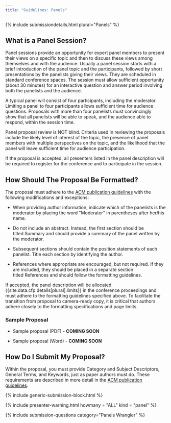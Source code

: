 ```yaml
---
title: "Guidelines: Panels"
---
```


{% include submissiondetails.html plural="Panels" %}

## What is a Panel Session?

Panel sessions provide an opportunity for expert panel members to present their views on a specific topic and then to discuss these views among themselves and with the audience. Usually a panel session starts with a brief introduction of the panel topic and the participants, followed by short presentations by the panelists giving their views. They are scheduled in standard conference spaces. The session must allow sufficient opportunity (about 30 minutes) for an interactive question and answer period involving both the panelists and the audience.

A typical panel will consist of four participants, including the
moderator. Limiting a panel to four participants allows sufficient time for
audience questions. Proposals with more than four panelists must
convincingly show that all panelists will be able to speak, and the
audience able to respond, within the session time.

Panel proposal review is NOT blind. Criteria used in reviewing the
proposals include the likely level of interest of the topic, the
presence of panel members with multiple perspectives on the topic, and
the likelihood that the panel will leave sufficient time for audience
participation.

If the proposal is accepted, all presenters listed in the panel
description will be required to register for the conference and to
participate in the session.

## How Should The Proposal Be Formatted?

The proposal must adhere to the [ACM publication guidelines]({{site.data.main.acmpubguidelines}}) with
the following modifications and exceptions:

-   When providing author information, indicate which of the panelists
    is the moderator by placing the word "Moderator" in parentheses
    after her/his name.

-   Do not include an abstract. Instead, the first section should be
    titled Summary and should provide a summary of the panel written by
    the moderator.

-   Subsequent sections should contain the position statements of each
    panelist. Title each section by identifying the author.

-   References where appropriate are encouraged, but not required. If
    they are included, they should be placed in a separate section
    titled References and should follow the formatting guidelines.

If accepted, the panel description will be allocated
{{site.data.cfp.details[plural].limits}} in the conference proceedings
and must adhere to the formatting guidelines specified above. To
facilitate the transition from proposal to camera-ready copy, it is
critical that authors adhere closely to the formatting specifications
and page limits.

### Sample Proposal

* Sample proposal (PDF) - **COMING SOON**

* Sample proposal (Word) - **COMING SOON**

## How Do I Submit My Proposal?

Within the proposal, you must provide Category and Subject Descriptors, General Terms, and Keywords, just as paper authors must do. These requirements are described in more detail in the [ACM publication guidelines]({{site.data.main.acmpubguidelines}}).

{% include generic-submission-block.html %}

{% include presenter-warning.html howmany = "ALL" kind = "panel" %}

{% include submission-questions category="Panels Wrangler" %}
